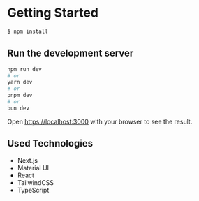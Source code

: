 # Getting Started

```bash
$ npm install
```

## Run the development server

```bash
npm run dev
# or
yarn dev
# or
pnpm dev
# or
bun dev
```

Open [https://localhost:3000](https://localhost:3000) with your browser to see the result.

## Used Technologies

- Next.js
- Material UI
- React
- TailwindCSS
- TypeScript
